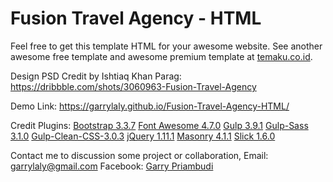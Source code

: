 # Fusion Travel Agency - HTML
Feel free to get this template HTML for your awesome website.  See another awesome free template and awesome premium template at [temaku.co.id](https://temaku.co.id).

Design PSD Credit by Ishtiaq Khan Parag:
https://dribbble.com/shots/3060963-Fusion-Travel-Agency

Demo Link:
https://garrylaly.github.io/Fusion-Travel-Agency-HTML/

Credit Plugins:
[Bootstrap 3.3.7](http://getbootstrap.com/getting-started/#download)
[Font Awesome 4.7.0](http://fontawesome.io/assets/font-awesome-4.7.0.zip)
[Gulp 3.9.1](https://www.npmjs.com/package/gulp)
[Gulp-Sass 3.1.0](https://www.npmjs.com/package/gulp-sass)
[Gulp-Clean-CSS-3.0.3](https://www.npmjs.com/package/gulp-clean-css)
[jQuery 1.11.1](http://blog.jquery.com/2014/05/01/jquery-1-11-1-and-2-1-1-released/)
[Masonry 4.1.1](https://unpkg.com/masonry-layout@4/dist/masonry.pkgd.min.js)
[Slick 1.6.0](https://github.com/kenwheeler/slick/archive/1.6.0.zip)

Contact me to discussion some project or collaboration,
Email: [garrylaly@gmail.com](mailto:garrylaly@gmail.com)
Facebook: [Garry Priambudi](https://www.facebook.com/garrylaly12)
